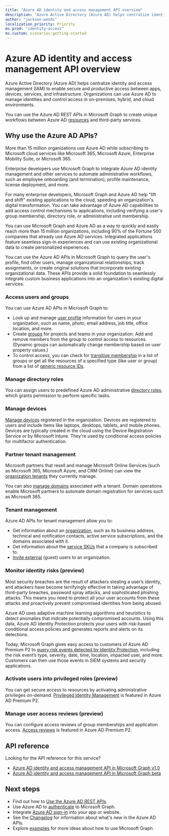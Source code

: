 ```yaml
---
title: "Azure AD identity and access management API overview"
description: "Azure Active Directory (Azure AD) helps centralize identity and access management (IAM) to enable secure and productive access between apps, devices, services, and infrastructure. Organizations can use Azure AD to manage identities and control access in on-premises, hybrid, and cloud environments.  "
author: "jackson-woods"
localization_priority: Priority
ms.prod: "identity-access"
ms.custom: scenarios:getting-started
---
```


# Azure AD identity and access management API overview

Azure Active Directory (Azure AD) helps centralize identity and access management (IAM) to enable secure and productive access between apps, devices, services, and infrastructure. Organizations can use Azure AD to manage identities and control access in on-premises, hybrid, and cloud environments.

You can use the Azure AD REST APIs in Microsoft Graph to create unique workflows between Azure AD [resources](/graph/api/resources/azure-ad-overview?view=graph-rest-1.0) and third-party services.

## Why use the Azure AD APIs?

More than 15 million organizations use Azure AD while subscribing to Microsoft cloud services like Microsoft 365, Microsoft Azure, Enterprise Mobility Suite, or Microsoft 365.

Enterprise developers use Microsoft Graph to integrate Azure AD identity management and other services to automate administrative workflows, such as employee onboarding (and termination), profile maintenance, license deployment, and more.

For many enterprise developers, Microsoft Graph and Azure AD help "lift and shift" existing applications to the cloud, speeding an organization's digital transformation. You can take advantage of Azure AD capabilities to add access control mechanisms to applications, including verifying a user's group membership, directory role, or administrative unit membership.

You can use Microsoft Graph and Azure AD as a way to quickly and easily reach more than 15 million organizations, including 90% of the Fortune 500 companies that already use Azure AD services. Integrated applications feature seamless sign-in experiences and can use existing organizational data to create personalized experiences.

You can use the Azure AD APIs in Microsoft Graph to query the user's profile, find other users, manage organizational relationships, track assignments, or create original solutions that incorporate existing organizational data. These APIs provide a solid foundation to seamlessly integrate custom business applications into an organization's existing digital services.

### Access users and groups

You can use Azure AD APIs in Microsoft Graph to:

- Look up and manage [user profile](/graph/api/resources/user?view=graph-rest-1.0) information for users in your organization, such as name, photo, email address, job title, office location, and more.
- Create [groups](/graph/api/resources/groups-overview?view=graph-rest-1.0) for projects and teams in your organization. Add and remove members from the group to control access to resources. (Dynamic groups can automatically change membership based on user property values.)
- To control access, you can check for [transitive membership](/graph/api/user-checkmembergroups?view=graph-rest-1.0) in a list of groups or get all the resources of a specified type (like user or group) from a list of [generic resource IDs](/graph/api/directoryobject-getbyids?view=graph-rest-1.0).

### Manage directory roles

You can assign users to predefined Azure AD administrative [directory roles](/graph/api/resources/directoryrole?view=graph-rest-1.0), which grants permission to perform specific tasks.

### Manage devices

[Manage devices](/azure/active-directory/device-management-introduction) registered in the organization. Devices are registered to users and include items like laptops, desktops, tablets, and mobile phones. Devices are typically created in the cloud using the Device Registration Service or by Microsoft Intune. They're used by conditional access policies for multifactor authentication.

### Partner tenant management

Microsoft partners that resell and manage Microsoft Online Services (such as Microsoft 365, Microsoft Azure, and CRM Online) can view the [organization tenants](/graph/api/resources/contract?view=graph-rest-1.0) they currently manage.

You can also [manage domains](/graph/api/resources/domain?view=graph-rest-1.0) associated with a tenant. Domain operations enable Microsoft partners to automate domain registration for services such as Microsoft 365.

### Tenant management

Azure AD APIs for tenant management allow you to:

- Get information about an [organization](/graph/api/resources/organization?view=graph-rest-1.0), such as its business address, technical and notification contacts, active service subscriptions, and the domains associated with it.
- Get information about the [service SKUs](/graph/api/resources/subscribedsku?view=graph-rest-1.0) that a company is subscribed to.
- [Invite external](/graph/api/resources/invitation?view=graph-rest-1.0) (guest) users to an organization.

### Monitor identity risks (preview)

Most security breaches are the result of attackers stealing a user’s identity, and attackers have become terrifyingly effective in taking advantage of third-party breaches, password spray attacks, and sophisticated phishing attacks. This means you need to protect all your user accounts from these attacks and proactively prevent compromised identities from being abused.

Azure AD uses adaptive machine learning algorithms and heuristics to detect anomalies that indicate potentially compromised accounts. Using this data, Azure AD Identity Protection protects your users with risk-based conditional access policies and generates reports and alerts on its detections.

Today, Microsoft Graph gives easy access to customers of Azure AD Premium P2 to [query risk events detected by Identity Protection](/graph/api/resources/identityprotection-root?view=graph-rest-beta), including the risk event’s type, severity, date, time, location, impacted user, and more. Customers can then use those events in SIEM systems and security applications.

### Activate users into privileged roles (preview)

You can get secure access to resources by activating administrative privileges on-demand. [Privileged Identity Management](/graph/api/resources/privilegedidentitymanagement-root?view=graph-rest-beta) is featured in Azure AD Premium P2.

### Manage user access reviews (preview)

You can configure access reviews of group memberships and application access. [Access reviews](/graph/api/resources/accessreviews-root?view=graph-rest-beta) is featured in Azure AD Premium P2.

## API reference

Looking for the API reference for this service?

- [Azure AD identity and access management API in Microsoft Graph v1.0](/graph/api/resources/azure-ad-overview?view=graph-rest-1.0)
- [Azure AD identity and access management API in Microsoft Graph beta](/graph/api/resources/azure-ad-overview?view=graph-rest-beta)

## Next steps

- Find out how to [Use the Azure AD REST APIs](/graph/api/resources/azure-ad-overview?view=graph-rest-1.0).
- Use Azure AD to [authenticate](./auth/index.yml) to Microsoft Graph.
- Integrate [Azure AD sign-in](https://azure.microsoft.com/develop/identity/signin/) into your app or website.
- See the [Changelog](changelog.md) for information about what's new in the Azure AD APIs.
- Explore [examples](https://developer.microsoft.com/graph/graph/examples) for more ideas about how to use Microsoft Graph.